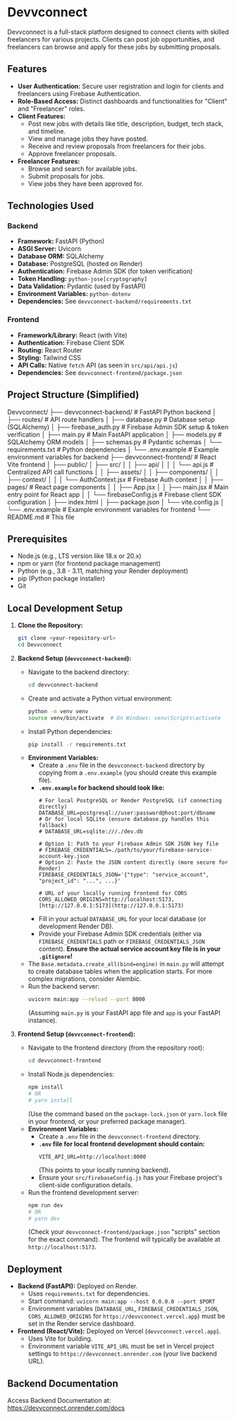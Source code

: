 
# Devvconnect

Devvconnect is a full-stack platform designed to connect clients with skilled freelancers for various projects. Clients can post job opportunities, and freelancers can browse and apply for these jobs by submitting proposals.

## Features

* **User Authentication:** Secure user registration and login for clients and freelancers using Firebase Authentication.
* **Role-Based Access:** Distinct dashboards and functionalities for "Client" and "Freelancer" roles.
* **Client Features:**
    * Post new jobs with details like title, description, budget, tech stack, and timeline.
    * View and manage jobs they have posted.
    * Receive and review proposals from freelancers for their jobs.
    * Approve freelancer proposals.
* **Freelancer Features:**
    * Browse and search for available jobs.
    * Submit proposals for jobs.
    * View jobs they have been approved for.

## Technologies Used

### Backend
* **Framework:** FastAPI (Python)
* **ASGI Server:** Uvicorn
* **Database ORM:** SQLAlchemy
* **Database:** PostgreSQL (hosted on Render)
* **Authentication:** Firebase Admin SDK (for token verification)
* **Token Handling:** `python-jose[cryptography]`
* **Data Validation:** Pydantic (used by FastAPI)
* **Environment Variables:** `python-dotenv`
* **Dependencies:** See `devvconnect-backend/requirements.txt`

### Frontend
* **Framework/Library:** React (with Vite)
* **Authentication:** Firebase Client SDK
* **Routing:** React Router
* **Styling:** Tailwind CSS
* **API Calls:** Native `fetch` API (as seen in `src/api/api.js`)
* **Dependencies:** See `devvconnect-frontend/package.json`

## Project Structure (Simplified)

Devvconnect/
├── devvconnect-backend/       # FastAPI Python backend
│   ├── routes/                # API route handlers
│   ├── database.py            # Database setup (SQLAlchemy)
│   ├── firebase_auth.py       # Firebase Admin SDK setup & token verification
│   ├── main.py                # Main FastAPI application
│   ├── models.py              # SQLAlchemy ORM models
│   ├── schemas.py             # Pydantic schemas
│   └── requirements.txt       # Python dependencies
│   └── .env.example           # Example environment variables for backend
├── devvconnect-frontend/      # React Vite frontend
│   ├── public/
│   ├── src/
│   │   ├── api/
│   │   │   └── api.js         # Centralized API call functions
│   │   ├── assets/
│   │   ├── components/
│   │   ├── context/
│   │   │   └── AuthContext.jsx # Firebase Auth context
│   │   ├── pages/             # React page components
│   │   ├── App.jsx
│   │   ├── main.jsx           # Main entry point for React app
│   │   └── firebaseConfig.js  # Firebase client SDK configuration
│   ├── index.html
│   ├── package.json
│   └── vite.config.js
│   └── .env.example           # Example environment variables for frontend
└── README.md                  # This file

## Prerequisites

* Node.js (e.g., LTS version like 18.x or 20.x)
* npm or yarn (for frontend package management)
* Python (e.g., 3.8 - 3.11, matching your Render deployment)
* pip (Python package installer)
* Git

## Local Development Setup

1.  **Clone the Repository:**
    ```bash
    git clone <your-repository-url>
    cd Devvconnect
    ```

2.  **Backend Setup (`devvconnect-backend`):**
    * Navigate to the backend directory:
        ```bash
        cd devvconnect-backend
        ```
    * Create and activate a Python virtual environment:
        ```bash
        python -m venv venv
        source venv/bin/activate  # On Windows: venv\Scripts\activate
        ```
    * Install Python dependencies:
        ```bash
        pip install -r requirements.txt
        ```
    * **Environment Variables:**
        * Create a `.env` file in the `devvconnect-backend` directory by copying from a `.env.example` (you should create this example file).
        * **`.env.example` for backend should look like:**
            ```env
            # For local PostgreSQL or Render PostgreSQL (if connecting directly)
            DATABASE_URL=postgresql://user:password@host:port/dbname 
            # Or for local SQLite (ensure database.py handles this fallback)
            # DATABASE_URL=sqlite:///./dev.db

            # Option 1: Path to your Firebase Admin SDK JSON key file
            # FIREBASE_CREDENTIALS=./path/to/your/firebase-service-account-key.json 
            # Option 2: Paste the JSON content directly (more secure for Render)
            FIREBASE_CREDENTIALS_JSON='{"type": "service_account", "project_id": "...", ...}'

            # URL of your locally running frontend for CORS
            CORS_ALLOWED_ORIGINS=http://localhost:5173,[http://127.0.0.1:5173](http://127.0.0.1:5173) 
            ```
        * Fill in your actual `DATABASE_URL` for your local database (or development Render DB).
        * Provide your Firebase Admin SDK credentials (either via `FIREBASE_CREDENTIALS` path or `FIREBASE_CREDENTIALS_JSON` content). **Ensure the actual service account key file is in your `.gitignore`!**
    * The `Base.metadata.create_all(bind=engine)` in `main.py` will attempt to create database tables when the application starts. For more complex migrations, consider Alembic.
    * Run the backend server:
        ```bash
        uvicorn main:app --reload --port 8000 
        ```
        (Assuming `main.py` is your FastAPI app file and `app` is your FastAPI instance).

3.  **Frontend Setup (`devvconnect-frontend`):**
    * Navigate to the frontend directory (from the repository root):
        ```bash
        cd devvconnect-frontend 
        ```
    * Install Node.js dependencies:
        ```bash
        npm install 
        # OR
        # yarn install
        ```
        (Use the command based on the `package-lock.json` or `yarn.lock` file in your frontend, or your preferred package manager).
    * **Environment Variables:**
        * Create a `.env` file in the `devvconnect-frontend` directory.
        * **`.env` file for local frontend development should contain:**
            ```env
            VITE_API_URL=http://localhost:8000 
            ```
            (This points to your locally running backend).
        * Ensure your `src/firebaseConfig.js` has your Firebase project's client-side configuration details.
    * Run the frontend development server:
        ```bash
        npm run dev 
        # OR
        # yarn dev
        ```
        (Check your `devvconnect-frontend/package.json` "scripts" section for the exact command). The frontend will typically be available at `http://localhost:5173`.

## Deployment

* **Backend (FastAPI):** Deployed on Render.
    * Uses `requirements.txt` for dependencies.
    * Start command: `uvicorn main:app --host 0.0.0.0 --port $PORT`
    * Environment variables (`DATABASE_URL`, `FIREBASE_CREDENTIALS_JSON`, `CORS_ALLOWED_ORIGINS` for `https://devvconnect.vercel.app`) must be set in the Render service dashboard.
* **Frontend (React/Vite):** Deployed on Vercel (`devvconnect.vercel.app`).
    * Uses Vite for building.
    * Environment variable `VITE_API_URL` must be set in Vercel project settings to `https://devvconnect.onrender.com` (your live backend URL).

## Backend Documentation
Access Backend Documentation at: https://devvconnect.onrender.com/docs


